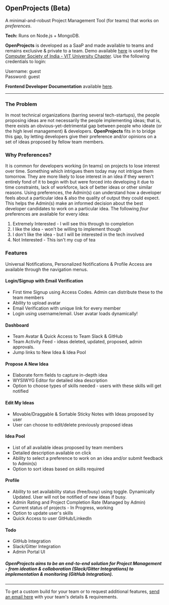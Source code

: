 ## OpenProjects (Beta)

A minimal-and-robust Project Management Tool (for teams) that works on _preferences_.

**Tech:** Runs on Node.js + MongoDB.

**OpenProjects** is developed as a SaaP and made available to teams and remains exclusive & private to a team. Demo available [here][23d9eb43] is used by the [Computer Society of India - VIT University Chapter][772e37fb]. Use the following credentials to login:

Username: guest<br>
Password: guest

  [23d9eb43]: https://openprojects.herokuapp.com "OpenProjects (Beta) | CSI - VITU"
  [772e37fb]: https://csivit.com "CSI - VITU"

**Frontend Developer Documentation** available [here][99385257].

  [99385257]: https://openprojects.herokuapp.com/documentation/index.html "OpenProjects Frontend Documentation"

---

### The Problem

In most technical organizations (barring several tech-startups), the people proposing ideas are not necessarily the people implementing ideas; that is, there exists an obvious-yet-detrimental gap between people who ideate (or the high level management) & developers. **OpenProjects** fits in to bridge this gap, by letting developers give their preference and/or opinions on a set of ideas proposed by fellow team members.

### Why Preferences?

It is common for developers working (in teams) on projects to lose interest over time. Something which intrigues them today may not intrigue them tomorrow. They are more likely to lose interest in an idea if they weren't entirely fond of it to begin with but were forced into developing it due to time constraints, lack of workforce, lack of better ideas or other similar reasons.
Using preferences, the Admin(s) can understand how a developer feels about a particular idea & also the quality of output they could expect. This helps the Admin(s) make an informed decision about the best developer candidates to work on a particular idea. The following _four_ preferences are available for every idea:
1. Extremely Interested - I will see this through to completion
2. I like the idea - won't be willing to implement though
3. I don't like the idea - but I will be interested in the tech involved
4. Not Interested - This isn't my cup of tea


### Features

Universal Notifications, Personalized Notifications & Profile Access are available through the navigation menus.

#### Login/Signup with Email Verification

- First time Signup using Access Codes. Admin can distribute these to the team members
- Ability to upload avatar
- Email Verification with unique link for every member
- Login using username/email. User avatar loads dynamically!


#### Dashboard

- Team Avatar & Quick Access to Team Slack & GitHub
- Team Activity Feed - ideas deleted, updated, proposed, admin approvals.
- Jump links to New Idea & Idea Pool


#### Propose A New Idea

- Elaborate form fields to capture in-depth idea
- WYSIWYG Editor for detailed idea description
- Option to choose types of skills needed - users with these skills will get notified


#### Edit My Ideas

- Movable/Draggable & Sortable Sticky Notes with Ideas proposed by user
- User can choose to edit/delete previously proposed ideas


#### Idea Pool

- List of all available ideas proposed by team members
- Detailed description available on click
- Ability to select a preference to work on an idea and/or submit feedback to Admin(s)
- Option to sort ideas based on skills required


#### Profile

- Ability to set availability status (free/busy) using toggle. Dynamically Updated. User will not be notified of new ideas if busy.
- Admin Rating and Project Completion Rate (Managed by Admin)
- Current status of projects - In Progress, working
- Option to update user's skills
- Quick Access to user GitHub/LinkedIn


#### Todo

- GitHub Integration
- Slack/Gitter Integration
- Admin Portal UI


##### **OpenProjects** aims to be an end-to-end solution for Project Management - from ideation & collaboration (Slack/Gitter Integrations) to implementation & monitoring (GitHub Integration).

---

To get a custom build for your team or to request additional features, [send an email here][96cea301] with your team's details & requirements.

  [96cea301]: mailto:sardanaaman@gmail.com "Email"
